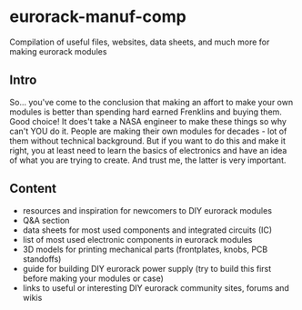 # eurorack-manuf-comp

Compilation of useful files, websites, data sheets, and much more for making eurorack modules

## Intro

So... you've come to the conclusion that making an affort to make your own modules is better than spending hard earned Frenklins and buying them. Good choice! It does't take a NASA  engineer to make these things so why can't YOU do it. People are making their own modules for decades - lot of them without technical background. But if you want to do this and make it right, you at least need to learn the basics of electronics and have an idea of what you are trying to create. And trust me, the latter is very important.

## Content

- resources and inspiration for newcomers to DIY eurorack modules
- Q&A section
- data sheets for most used components and integrated circuits (IC)
- list of most used electronic components in eurorack modules
- 3D models for printing mechanical parts (frontplates, knobs, PCB standoffs)
- guide for building DIY eurorack power supply (try to build this first before making your modules or case)
- links to useful or interesting DIY eurorack community sites, forums and wikis